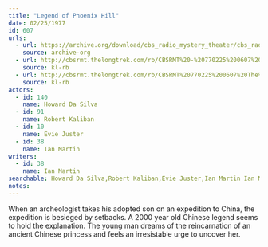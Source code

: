 ```yaml
---
title: "Legend of Phoenix Hill"
date: 02/25/1977
id: 607
urls: 
  - url: https://archive.org/download/cbs_radio_mystery_theater/cbs_radio_mystery_theater-0601-0650.zip/cbs_radio_mystery_theater-0601-0650%2Fcbsrmt_0607_legend_of_phoenix_hill.mp3
    source: archive-org
  - url: http://cbsrmt.thelongtrek.com/rb/CBSRMT%20-%20770225%200607%20The%20Legend%20Of%20Phoenix%20Hill_WLNH-FM_rb%20(bad%20static).mp3
    source: kl-rb
  - url: http://cbsrmt.thelongtrek.com/rb/CBSRMT%20770225%200607%20The%20Legend%20of%20Phoenix%20Hill_wbbm_rb.mp3
    source: kl-rb
actors:  
  - id: 140
    name: Howard Da Silva  
  - id: 91
    name: Robert Kaliban  
  - id: 10
    name: Evie Juster  
  - id: 38
    name: Ian Martin
writers:  
  - id: 38
    name: Ian Martin
searchable: Howard Da Silva,Robert Kaliban,Evie Juster,Ian Martin Ian Martin
notes:  
---
```

When an archeologist takes his adopted son on an expedition to China, the expedition is besieged by setbacks. A 2000 year old Chinese legend seems to hold the explanation. The young man dreams of the reincarnation of an ancient Chinese princess and feels an irresistable urge to uncover her.